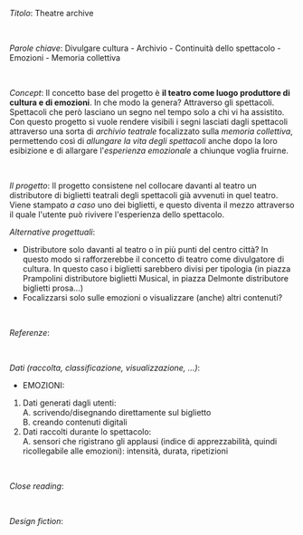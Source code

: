 *Titolo*: Theatre archive 

<br>

*Parole chiave*: Divulgare cultura - Archivio - Continuità dello spettacolo - Emozioni - Memoria collettiva

<br>

*Concept*: Il concetto base del progetto è **il teatro come luogo produttore di cultura e di emozioni**. In che modo la genera? Attraverso gli spettacoli. Spettacoli che però lasciano un segno nel tempo solo a chi vi ha assistito. <br>
Con questo progetto si vuole rendere visibili i segni lasciati dagli spettacoli attraverso una sorta di *archivio teatrale* focalizzato sulla *memoria collettiva*, permettendo così di *allungare la vita degli spettacoli* anche dopo la loro esibizione e di allargare l'*esperienza emozionale* a chiunque voglia fruirne. <br>

<br>

*Il progetto*: Il progetto consistene nel collocare davanti al teatro un distributore di biglietti teatrali degli spettacoli già avvenuti in quel teatro. Viene stampato *a caso* uno dei biglietti, e questo diventa il mezzo attraverso il quale l'utente può rivivere l'esperienza dello spettacolo. 


*Alternative progettuali*: 
- Distributore solo davanti al teatro o in più punti del centro città? In questo modo si rafforzerebbe il concetto di teatro come divulgatore di cultura. In questo caso i biglietti sarebbero divisi per tipologia (in piazza Prampolini distributore biglietti Musical, in piazza Delmonte distributore biglietti prosa...) <br>
- Focalizzarsi solo sulle emozioni o visualizzare (anche) altri contenuti? 

<br>

*Referenze*: 

<br>

*Dati (raccolta, classificazione, visualizzazione, …)*: <br>
- EMOZIONI: <br>
1. Dati generati dagli utenti: <br>
  A. scrivendo/disegnando direttamente sul biglietto <br>
  B. creando contenuti digitali <br>
2. Dati raccolti durante lo spettacolo: <br>
  A. sensori che rigistrano gli applausi (indice di apprezzabilità, quindi ricollegabile alle emozioni): intensità, durata, ripetizioni

<br>

*Close reading*: 

<br>

*Design fiction*: 

